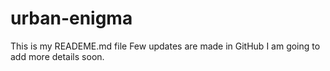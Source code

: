 # urban-enigma
This is my READEME.md file
Few updates are made in GitHub
I am going to add more details soon.
